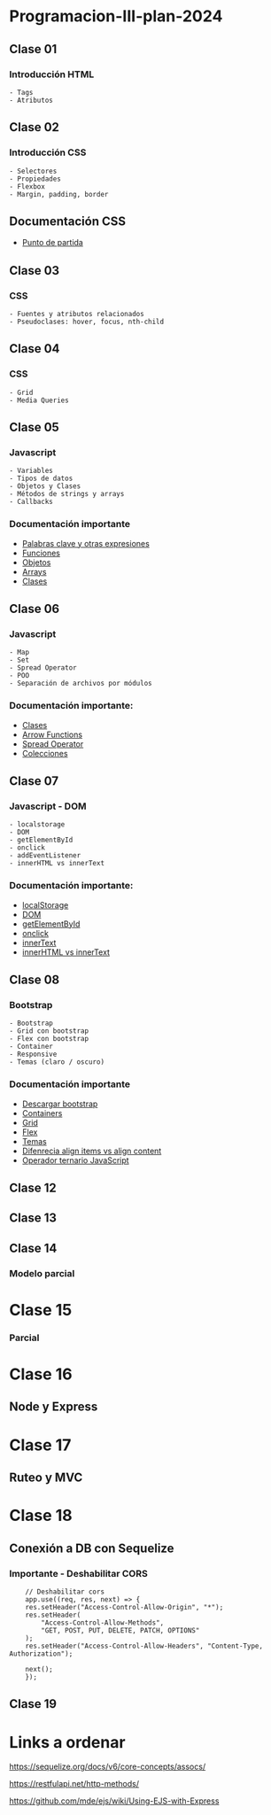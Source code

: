 # Programacion-III-plan-2024

## Clase 01

### Introducción HTML
    - Tags
    - Atributos

## Clase 02

### Introducción CSS
    - Selectores
    - Propiedades
    - Flexbox
    - Margin, padding, border 

## Documentación CSS

- [Punto de partida](https://developer.mozilla.org/es/docs/Learn/Getting_started_with_the_web/CSS_basics)


## Clase 03

### CSS
    - Fuentes y atributos relacionados
    - Pseudoclases: hover, focus, nth-child


## Clase 04

### CSS
    - Grid
    - Media Queries

## Clase 05

### Javascript
    - Variables
    - Tipos de datos
    - Objetos y Clases
    - Métodos de strings y arrays
    - Callbacks

### Documentación importante

- [Palabras clave y otras expresiones](https://developer.mozilla.org/es/docs/Web/JavaScript/Reference/Operators)
- [Funciones](https://developer.mozilla.org/es/docs/Web/JavaScript/Reference/Functions)
- [Objetos](https://developer.mozilla.org/es/docs/Web/JavaScript/Guide/Working_with_objects)
- [Arrays](https://developer.mozilla.org/es/docs/Web/JavaScript/Reference/Global_Objects/Array)
- [Clases](https://developer.mozilla.org/es/docs/Web/JavaScript/Reference/Classes)


## Clase 06

### Javascript
    - Map
    - Set
    - Spread Operator
    - POO
    - Separación de archivos por módulos

### Documentación importante:

- [Clases](https://developer.mozilla.org/es/docs/Web/JavaScript/Reference/Classes)
- [Arrow Functions](https://developer.mozilla.org/es/docs/Web/JavaScript/Reference/Functions/Arrow_functions)
- [Spread Operator](https://developer.mozilla.org/es/docs/Web/JavaScript/Reference/Operators/Spread_syntax)
- [Colecciones](https://developer.mozilla.org/es/docs/Web/JavaScript/Guide/Keyed_collections)

## Clase 07

### Javascript - DOM
    - localstorage
    - DOM
    - getElementById
    - onclick
    - addEventListener
    - innerHTML vs innerText

### Documentación importante:

- [localStorage](https://developer.mozilla.org/es/docs/Web/API/Window/localStorage)
- [DOM](https://developer.mozilla.org/es/docs/Glossary/DOM)
- [getElementById](https://developer.mozilla.org/es/docs/Web/API/Document/getElementById)
- [onclick](https://www.w3schools.com/jsref/event_onclick.asp)
- [innerText](https://developer.mozilla.org/en-US/docs/Web/API/HTMLElement/innerText)
- [innerHTML vs innerText](https://www.freecodecamp.org/news/innerhtml-vs-innertext-vs-textcontent/)

## Clase 08

### Bootstrap
    - Bootstrap
    - Grid con bootstrap
    - Flex con bootstrap
    - Container
    - Responsive
    - Temas (claro / oscuro)

### Documentación importante
- [Descargar bootstrap](https://getbootstrap.com/docs/5.3/getting-started/download/)
- [Containers](https://getbootstrap.com/docs/5.3/layout/containers/)
- [Grid](https://getbootstrap.com/docs/5.3/layout/grid/)
- [Flex](https://getbootstrap.com/docs/5.3/utilities/flex/)
- [Temas](https://getbootstrap.com/docs/5.3/customize/color-modes/#dark-mode)
- [Difenrecia align items vs align content](https://es.stackoverflow.com/questions/231406/flexbox-diferencia-align-items-y-align-content)
- [Operador ternario JavaScript](https://developer.mozilla.org/es/docs/Web/JavaScript/Reference/Operators/Conditional_operator)

## Clase 12 


## Clase 13


## Clase 14
### Modelo parcial

# Clase 15
### Parcial

# Clase 16
## Node y Express


# Clase 17
## Ruteo y MVC

# Clase 18
## Conexión a DB con Sequelize

### Importante - Deshabilitar CORS

```
    // Deshabilitar cors
    app.use((req, res, next) => {
    res.setHeader("Access-Control-Allow-Origin", "*");
    res.setHeader(
        "Access-Control-Allow-Methods",
        "GET, POST, PUT, DELETE, PATCH, OPTIONS"
    );
    res.setHeader("Access-Control-Allow-Headers", "Content-Type, Authorization");

    next();
    });
```

## Clase 19



# Links a ordenar

https://sequelize.org/docs/v6/core-concepts/assocs/


https://restfulapi.net/http-methods/


https://github.com/mde/ejs/wiki/Using-EJS-with-Express
